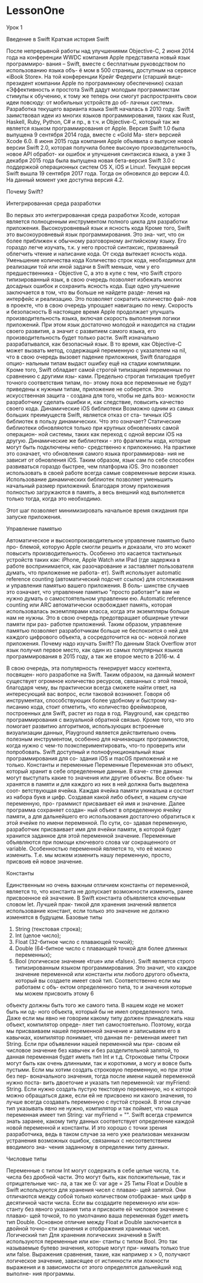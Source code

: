 # LessonOne
Урок 1

Введение в Swift Краткая история Swift

После непрерывной работы над улучшениями Objective-C, 2 июня 2014 года на конференции WWDC компания Apple представила новый язык программиро- вания – Swift, вместе с бесплатным руководством по использованию языка объ- ё мом в 500 страниц, доступным на сервисе «iBook Store».
На той конференции Крейг Федериги (старший вице-президент компании Apple по программному обеспечению) сказал «Эффективность и простота Swift дадут молодым программистам стимулы к обучению, к тому же теперь они смогут распространять свои идеи повсюду: от мобильных устройств до об- лачных систем».
Разработка текущего варианта языка Swift началась в 2010 году. Swift заимствовал идеи из многих языков программирования, таких как Rust, Haskell, Ruby, Python, C# и пр., в т.ч. и Objective-C, который так же является языком программирования от Apple.
Версия Swift 1.0 была выпущена 9 сентября 2014 года, вместе с «Gold Ma- ster» версией Xcode 6.0.
8 июня 2015 года компания Apple объявила о выпуске новой версии Swift 2.0, которая получила более высокую производительность, новое API обработ- ки ошибок и улучшения синтаксиса языка, а уже 3 декабря 2015 года была выпущена новая бета-версия Swift 3.0 с поддержкой операционных систем OS X, iOS и Linux!.
Текущая версия Swift вышла 19 сентября 2017 года. Тогда он обновился до версии 4.0. На данный момент уже доступна версия 4.2.

Почему Swift?

Интегрированная среда разработки

Во первых это интегрированная среда разработки Xcode, которая является полноценным инструментом полного цикла для разработки приложения. Высокоуровневый язык и ясность кода
Кроме того, Swift это высокоуровневый язык программирования. Это зна- чит, что он более приближен к обычному разговорному английскому языку. Его гораздо легче изучать, т.к. у него простой синтаксис, призванный облегчить чтение и написание кода. От сюда вытекает ясность кода.
Уменьшение количества кода
Количество строк кода, необходимых для реализации той или иной задачи в Swift меньше, чем у его предшественника - Objective C, а это в купе с тем, что Swift строго типизированный язык, в свою очередь позволяет избежать многих досадных ошибок и сохранить ясность кода.
Еще одно улучшение заключается в том, что вы больше не найдете разде- ления на интерфейс и реализацию. Это позволяет сократить количество фай- лов в проекте, что в свою очередь упрощает навигацию по нему.
Скорость и безопасность
В настоящее время Apple продолжает улучшать производительность языка, включая скорость выполнения логики приложений. При этом язык достаточно молодой и находится на стадии своего развития, а значит с развитием самого языка, его производительность будет только расти.
Swift изначально разрабатывался, как безопасный язык. В то время, как Objective-C может вызвать метод, содержащий переменную с указателем на nil, что в свою очередь вызовет падение приложения, Swift благодаря опцио- нальным типам выдаст ошибку ещё на стадии компиляции. Кроме того, Swift обладает самой строгой типизацией переменных по сравнению с другими язы- ками. Предельно строгая типизация требует точного соответствия типам, по- этому пока все переменные не будут приведены к нужным типам, приложение не соберется. Это искусственная защита - создана для того, чтобы не дать воз- можности разработчику сделать ошибки и, как следствие, повысить качество своего кода.
Динамические iOS библиотеки
Возможно одним из самых больших преимуществ Swift, является отказ от ста- тичных iOS библиотек в пользу динамических. Что это означает? Статические библиотеки обновляются только при крупных обновлениях самой операцион- ной системы, таких как переход с одной версии iOS на другую. Динамические же библиотеки - это фрагменты кода, которые могут быть подключены непо- средственно к приложению.
На практике это означает, что обновления самого языка программирова- ния не зависит от обновления iOS. Таким образом, язык сам по себе способен развиваться гораздо быстрее, чем платформа iOS. Это позволяет использовать в своей работе всегда самые современные версии языка.
Использование динамических библиотек позволяет уменьшить начальный размер приложений. Благодаря этому приложения полностью загружаются в память, а весь внешний код выполняется только тогда, когда это необходимо.

Этот шаг позволяет минимизировать начальное время ожидания при запуске приложения.

Управление памятью

Автоматическое и высокопроизводительное управление памятью было про- блемой, которую Apple смогли решить и доказали, что это может повысить производительность. Особенно это касается тактильных устройств таких как: iPhone, Apple Watch или IPad (где задержка в работе воспринимается, как разочарование и заставляет пользователя думать, что приложение не работа- ет).
Swift использует automatic reference counting (автоматический подсчет ссылок) для отслеживания и управления памятью вашего приложения. В боль- шинстве случаев это означает, что управление памятью "просто работает"и вам не нужно думать о самостоятельном управлении ею. Automatic reference counting или ARC автоматически освобождает память, которая использовалась экземплярами класса, когда эти экземпляры больше нам не нужны. Это в свою очередь предотвращает обширные утечки памяти при раз- работке приложений.
Таким образом, управление памятью позволяет разработчикам больше не беспокоится о ней для каждого цифрового объекта, а сосредоточится на ос- новной логике приложения.
Почему надо изучать Swift?
По данным Stack Overflow этот язык получил первое место, как один из самых популярных языков программирования в 2015 году, а так же второе место в 2016-м.
4

В свою очередь, эта популярность генерирует массу контента, посвящен- ного разработке на Swift. Таким образом, на данный момент существует огромное количество ресурсов, связанных с этой темой, благодаря чему, вы практически всегда сможете найти ответ, на интересующий вас вопрос, если таковой возникнет.
Говоря об инструментах, способствующих более удобному и быстрому на- писанию кода, стоит отметить, что количество фреймворков, построенных для Swift, растет из года в год.
Playground, как средство программирования с визуальной обратной связью. Кроме того, что это помогает развитию алгоритмов, использующих встроенные визуализации данных, Playground является действительно очень полезным инструментом, особенно для начинающих программистов, когда нужно с чем-то поэкспериментировать, что-то проверить или попробовать.
Swift доступный и полнофункциональный язык программирования для со- здания iOS и macOS приложений и не только.
Константы и переменные Переменные
Переменная это объект, который хранит в себе определенные данные. В каче- стве данных могут выступать какие то значения или другие объекты. Все объек- ты хранятся в памяти и для каждого из них в ней должна быть выделена соот- ветствующая ячейка. Каждая ячейка памяти уникальна и состоит из набора букв и цифр. Создавая какой либо объект, в нашем случае переменную, про- граммист присваивает ей имя и значение. Далее программа сохраняет создан- ный объект в определенную ячейку памяти, а для дальнейшего его использования достаточно обратиться к этой ячейке по имени переменной. По сути, со- здавая переменную, разработчик присваивает имя для ячейки памяти, в которой будет хранится заданное для этой переменной значение. Переменные объявляются при помощи ключевого слова var сокращенного от variable.
Особенностью переменной является то, что её можно изменить. Т.е. мы можем изменить нашу переменную, просто, присвоив ей новое значение.

Константы

Единственным но очень важным отличием константы от переменной, является то, что константа не допускает возможности изменить, ранее присвоенное ей значение. В Swift константа объявляется ключевым словом let. Лучшей прак- тикой для хранения значений является использование констант, если только это значение не должно изменятся в будущем.
Базовые типы
1. String (текстовая строка);
2. Int (целое число);
3. Float (32-битное число с плавающей точкой);
4. Double (64-битное число с плавающей точкой для более длинных
переменных);
5. Bool (логическое значение «true» или «false»).
Swift является строго типизированным языком программирования. Это значит, что каждое значение переменной или константы или любого другого объекта, который вы создаете имеет свой тип. Соответственно если мы работаем с объ- ектом определенного типа, то и значения которые мы можем присвоить этому
6

объекту должны быть того же самого типа. В нашем коде не может быть ни од- ного объекта, который бы не имел определенного типа. Даже если мы явно не говорим какому типу должен принадлежать наш объект, компилятор опреде- ляет тип самостоятельно. Поэтому, когда мы присваиваем нашей переменной значение и записываем его в кавычках, компилятор понимает, что данная пе- ременная имеет тип String. Если при объявлении нашей переменной мы при- своим ей числовое значение без кавычек и без разделительной запятой, то данная переменная будет иметь тип Int и т.д.
Строковые типы
Строки могут быть как очень длинными, так и короткими, а могу и вовсе быть пустыми. Если мы хотим создать строковую переменную, но при этом без пер- воначального значения, тогда после имени нашей переменной нужно поста- вить двоеточие и указать тип переменной: var myFriend: String.
Если нужно создать пустую текстовую переменную, но к которой можно обращаться даже, если ей не присвоено ни какого значения, то лучше всегда создавать переменную с пустой строкой. В этом случае тип указывать явно не нужно, компилятор и так поймет, что наша переменная имеет тип String: var myFriend = "".
Swift всегда стремится знать заранее, какому типу данных соответствует определение каждой новой переменной и константы. И это хорошо с точки зрения разработчика, ведь в таком случае за него уже реализован механизм устранения возможных ошибок, связанных с несоответствием вводимого зна- чения заданному в определении типу данных.

Числовые типы

Переменные с типом Int могут содержать в себе целые числа, т.е. числа без дробной части. Это могут быть, как положительные, так и отрицательные чис- ла, а так же 0: var age = 25
Типы Float и Double в Swift используются для хранения чисел с плаваю- щей запятой. Они отличаются между собой только количеством отображае- мых цифр в десятичной части числа. Если вы создадите переменную или кон- станту без явного указания типа и присвоите ей числовое значение с плаваю- щей точкой, то по умолчанию ваша переменная будет иметь тип Double.
Основное отличие между Float и Double заключается в двойной точно- сти хранения и отображения хранимых чисел.
Логический тип
Для хранения логических значений в Swift используются переменные или кон- станты с типом Bool. Это так называемые булево значения, которые могут при- нимать только true или false. Выражения сравнения, такие, как например x > 0, получают логическое значение, зависящее от истинности или ложности выражения и в зависимости от этого определятся дальнейший ход выполне- ния программы.

